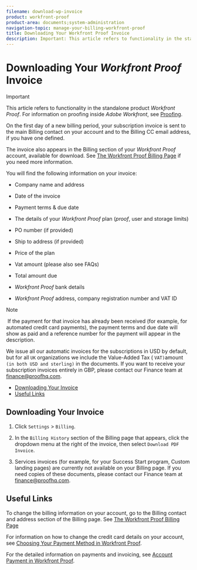 ```yaml
---
filename: download-wp-invoice
product: workfront-proof
product-area: documents;system-administration
navigation-topic: manage-your-billing-workfront-proof
title: Downloading Your Workfront Proof Invoice
description: Important: This article refers to functionality in the standalone product Workfront Proof. For information on proofing inside Adobe Workfront, see Proofing.
---
```


# Downloading Your *Workfront Proof* Invoice

>[!IMPORTANT]
>
>This article refers to functionality in the standalone product *Workfront Proof*. For information on proofing inside *Adobe Workfront*, see [Proofing](../../../review-and-approve-work/proofing/proofing.md).

On the first&nbsp;day of a new billing period, your subscription invoice is sent to the main Billing contact on your account and to the Billing CC email address, if you have one defined.

The invoice also appears in the Billing section of your *Workfront Proof* account, available for download. See [The Workfront Proof Billing Page](../../../workfront-proof/wp-billingsettings/manage-your-billing/wp-billing-page.md) if you need more information.

You will find the following information on your invoice:

* Company name and address
* Date of the invoice
* Payment terms & due date
* The details of your *Workfront Proof* plan (*proof*, user and storage limits)

* PO number (if provided)
* Ship to address (if provided)
* Price of the plan
* Vat amount (please also see FAQs)
* Total amount due
* *Workfront Proof* bank details
* *Workfront Proof* address, company registration number and VAT ID

>[!NOTE]
>
>&nbsp;If the payment for that invoice has already been received (for example, for automated credit card payments), the payment terms and due date will show as paid and a reference number for the payment will appear in the description.

We issue all our automatic invoices for the subscriptions in USD by default, but for all `UK` organizations we include the Value-Added Tax ( `VAT)`amount  `(in both USD and sterling)`&nbsp;in the documents. If you want to receive your subscription invoices entirely in GBP, please contact our Finance team at [finance@proofhq.com](mailto:finance@proofhq.com).

* [Downloading Your Invoice](#downloading-your-invoice) 
* [Useful Links](#useful-links)

## Downloading Your Invoice

1. Click `Settings` > `Billing`.

1. In the `Billing History` section of the Billing page that appears, click the dropdown menu at the right of the invoice, then select `Download PDF Invoice`.  

1. Services invoices (for example, for your Success Start program, Custom landing pages) are currently not available on your Billing page. If you need copies of these documents, please contact our Finance team at finance@proofhq.com.

## Useful Links

To change the billing information on your account, go to the Billing contact and address section of the Billing page.&nbsp;See [The Workfront Proof Billing Page](../../../workfront-proof/wp-billingsettings/manage-your-billing/wp-billing-page.md)

For information on how to change the credit card details on your account, see [Choosing Your Payment Method in Workfront Proof](../../../workfront-proof/wp-billingsettings/manage-your-billing/choose-payment-method-in-wp.md).

For the detailed information on payments and invoicing, see [Account Payment in Workfront Proof](../../../workfront-proof/wp-billingsettings/manage-your-billing/acct-payment-in-wp.md).&nbsp;
